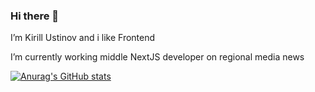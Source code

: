 ### Hi there 👋

<!--
**YKMman/YKMman** is a ✨ _special_ ✨ repository because its `README.md` (this file) appears on your GitHub profile.

Here are some ideas to get you started:

- 🔭 I’m currently working on ...
- 🌱 I’m currently learning ...
- 👯 I’m looking to collaborate on ...
- 🤔 I’m looking for help with ...
- 💬 Ask me about ...
- 📫 How to reach me: ...
- 😄 Pronouns: ...
- ⚡ Fun fact: ...
-->
I’m Kirill Ustinov and i like Frontend 

I’m currently working middle NextJS developer on regional media news

[![Anurag's GitHub stats](https://github-readme-stats.vercel.app/api/top-langs?username=YKMman&count_weight=1&langs_count=10&layout=compact&show_icons=true&theme=radical)](https://github.com/anuraghazra/github-readme-stats)



